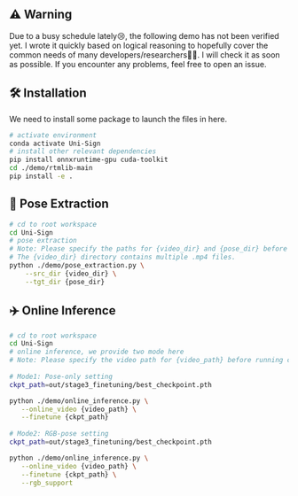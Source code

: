 ## ⚠️ Warning
Due to a busy schedule lately😢, the following demo has not been verified yet.  I wrote it quickly based on logical reasoning to hopefully cover the common needs of many developers/researchers🧑‍🎓. I will check it as soon as possible. If you encounter any problems, feel free to open an issue.

## 🛠️ Installation
We need to install some package to launch the files in here.
```bash
# activate environment
conda activate Uni-Sign
# install other relevant dependencies
pip install onnxruntime-gpu cuda-toolkit
cd ./demo/rtmlib-main
pip install -e .
```

## 🦴 Pose Extraction
```bash
# cd to root workspace
cd Uni-Sign
# pose extraction
# Note: Please specify the paths for {video_dir} and {pose_dir} before running command
# The {video_dir} directory contains multiple .mp4 files.
python ./demo/pose_extraction.py \
    --src_dir {video_dir} \
    --tgt_dir {pose_dir}
```

## ✈️ Online Inference
```bash
# cd to root workspace
cd Uni-Sign
# online inference, we provide two mode here
# Note: Please specify the video path for {video_path} before running command
   
# Mode1: Pose-only setting
ckpt_path=out/stage3_finetuning/best_checkpoint.pth

python ./demo/online_inference.py \
   --online_video {video_path} \
   --finetune {ckpt_path}
   
# Mode2: RGB-pose setting
ckpt_path=out/stage3_finetuning/best_checkpoint.pth

python ./demo/online_inference.py \
   --online_video {video_path} \
   --finetune {ckpt_path} \
   --rgb_support
```
